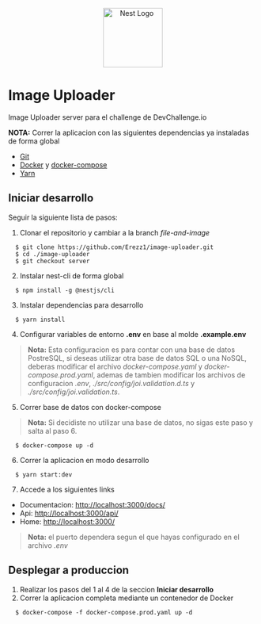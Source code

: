 <p align="center">
  <a href="http://nestjs.com/" target="blank"><img src="https://nestjs.com/img/logo-small.svg" width="120" alt="Nest Logo" /></a>
</p>

# Image Uploader #
Image Uploader server para el challenge de DevChallenge.io

__NOTA:__ Correr la aplicacion con las siguientes dependencias ya instaladas de forma global
* [Git](https://git-scm.com/)
* [Docker](https://docs.docker.com/) y [docker-compose](https://docs.docker.com/compose/)
* [Yarn](https://yarnpkg.com/)

## Iniciar desarrollo ##
Seguir la siguiente lista de pasos:
1. Clonar el repositorio y cambiar a la branch _file-and-image_
```
  $ git clone https://github.com/Erezz1/image-uploader.git
  $ cd ./image-uploader
  $ git checkout server
```

2. Instalar nest-cli de forma global
```
  $ npm install -g @nestjs/cli
```

3. Instalar dependencias para desarrollo
```
  $ yarn install
```

4. Configurar variables de entorno __.env__ en base al molde __.example.env__ 
> __Nota:__ Esta configuracion es para contar con una base de datos PostreSQL, si deseas utilizar otra base de datos SQL o una NoSQL, deberas modificar el archivo _docker-compose.yaml_ y _docker-compose.prod.yaml_, ademas de tambien modificar los archivos de configuracion _.env_, _./src/config/joi.validation.d.ts_ y _./src/config/joi.validation.ts_.

5. Correr base de datos con docker-compose
> __Nota:__ Si decidiste no utilizar una base de datos, no sigas este paso y salta al paso 6.
```
  $ docker-compose up -d
```

6. Correr la aplicacion en modo desarrollo
```
  $ yarn start:dev
```

7. Accede a los siguientes links
* Documentacion: [http://localhost:3000/docs/](#)
* Api: [http://localhost:3000/api/](#)
* Home: [http://localhost:3000/](#)
> __Nota:__ el puerto dependera segun el que hayas configurado en el archivo _.env_

## Desplegar a produccion ##
1. Realizar los pasos del 1 al 4 de la seccion __Iniciar desarrollo__
2. Correr la aplicacion completa mediante un contenedor de Docker
```
  $ docker-compose -f docker-compose.prod.yaml up -d 
```
